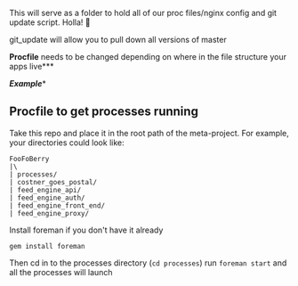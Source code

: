 This will serve as a folder to hold all of our proc files/nginx config and git update script.  Holla! :whale:


git_update will allow you to pull down all versions of master

**Procfile** needs to be changed depending on where in the file structure your apps live***

***Example**** 

## Procfile to get processes running

Take this repo and place it in the root path of the meta-project.  For example, your directories could look like:

```
FooFoBerry
|\
| processes/
| costner_goes_postal/
| feed_engine_api/
| feed_engine_auth/
| feed_engine_front_end/
| feed_engine_proxy/
```

Install foreman if you don't have it already

```
gem install foreman
```

Then cd in to the processes directory (`cd processes`) run `foreman start` and all the processes will launch
